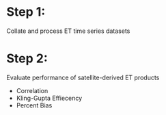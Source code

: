 # Step 1: 
Collate and process ET time series datasets

# Step 2:
Evaluate performance of satellite-derived ET products
- Correlation
- Kling-Gupta Effiecency
- Percent Bias 

